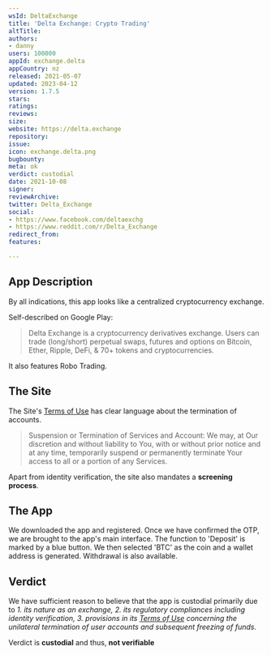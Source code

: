 ```yaml
---
wsId: DeltaExchange
title: 'Delta Exchange: Crypto Trading'
altTitle: 
authors:
- danny
users: 100000
appId: exchange.delta
appCountry: nz
released: 2021-05-07
updated: 2023-04-12
version: 1.7.5
stars: 
ratings: 
reviews: 
size: 
website: https://delta.exchange
repository: 
issue: 
icon: exchange.delta.png
bugbounty: 
meta: ok
verdict: custodial
date: 2021-10-08
signer: 
reviewArchive: 
twitter: Delta_Exchange
social:
- https://www.facebook.com/deltaexchg
- https://www.reddit.com/r/Delta_Exchange
redirect_from: 
features: 

---
```


## App Description

By all indications, this app looks like a centralized cryptocurrency exchange.

Self-described on Google Play:

> Delta Exchange is a cryptocurrency derivatives exchange. Users can trade (long/short) perpetual swaps, futures and options on Bitcoin, Ether, Ripple, DeFi, & 70+ tokens and cryptocurrencies.

It also features Robo Trading.

## The Site

The Site's [Terms of Use](https://www.delta.exchange/terms-of-use) has clear language about the termination of accounts.

> Suspension or Termination of Services and Account: We may, at Our discretion and without liability to You, with or without prior notice and at any time, temporarily suspend or permanently terminate Your access to all or a portion of any Services.

Apart from identity verification, the site also mandates a **screening process**.

## The App

We downloaded the app and registered. Once we have confirmed the OTP, we are brought to the app's main interface. The function to 'Deposit' is marked by a blue button. We then selected 'BTC' as the coin and a wallet address is generated. Withdrawal is also available.

## Verdict

We have sufficient reason to believe that the app is custodial primarily due to _1. its nature as an exchange, 2. its regulatory compliances including identity verification, 3. provisions in its [Terms of Use](https://www.delta.exchange/terms-of-use) concerning the unilateral termination of user accounts and subsequent freezing of funds._

Verdict is **custodial** and thus, **not verifiable**

